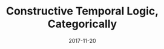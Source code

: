 ---
type: article
authors:
  - foo
  - Harley Eades III
title: "Constructive Temporal Logic, Categorically"
journal: "IFCoLog Journal of Logic and its Applications"
note: "Volume 4, Number 4, <a href=\"http://www.collegepublications.co.uk/journals/ifcolog/?00013\">Special Issue Dedicated to the Memory of Grigori Mints</a>"
date: 2017-11-20
resource:
  type: pdf
  pdf-url: includes/pubs/blah.pdf
---